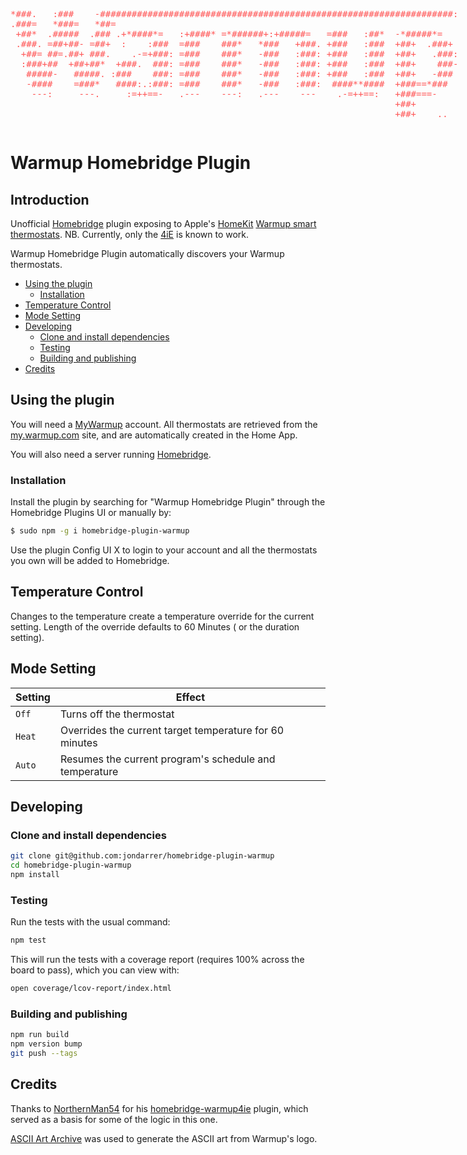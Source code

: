 <style>
  .ascii-logo {
    color: #f55;
    background-color: transparent;
    display: inline-block;
  }
</style>

<pre class="ascii-logo">
*###.   :###    -###################################################################:
.###=   *###=   *##=                                                                 
 +##*  .#####  .### .+*####*=   :+####* =*######+:+#####=   =###   :##*  -*#####*=   
 .###. =##+##- =##+  :    :###  =###    ###*   *###   +###. +###   :###  +##+  .###+ 
  +##= ##=.##+ ###.    .-=+###: =###    ###*   -###   :###: +###   :###  +##+   .###:
  :###+##  +##+##*  +###.  ###: =###    ###*   -###   :###: +###   :###  +##+    ###-
   #####-   #####. :###    ###: =###    ###*   -###   :###: +###   :###  +##+   -### 
   -####    =###*   ####:.:###: =###    ###*   -###   :###:  ####**####  +###==*###  
    ---:     ---.     :=++==-   .---    ---:   .---    ---    .-=++==:   +###===-    
                                                                         +##+        
                                                                         +##+    ..  
</pre>

# Warmup Homebridge Plugin <!-- omit in toc -->

## Introduction <!-- omit in toc -->

Unofficial [Homebridge](https://homebridge.io) plugin exposing to Apple's [HomeKit](http://www.apple.com/ios/home/) [Warmup smart thermostats](https://www.warmup.co.uk/thermostats/smart). NB. Currently, only the [4iE](https://www.warmup.co.uk/thermostats/smart/4ie-underfloor-heating) is known to work.

Warmup Homebridge Plugin automatically discovers your Warmup thermostats.

- [Using the plugin](#using-the-plugin)
  - [Installation](#installation)
- [Temperature Control](#temperature-control)
- [Mode Setting](#mode-setting)
- [Developing](#developing)
  - [Clone and install dependencies](#clone-and-install-dependencies)
  - [Testing](#testing)
  - [Building and publishing](#building-and-publishing)
- [Credits](#credits)

## Using the plugin

You will need a [MyWarmup](https://my.warmup.com) account. All thermostats are retrieved from the [my.warmup.com](https://my.warmup.com) site, and are automatically created in the Home App.

You will also need a server running [Homebridge](https://homebridge.io).

### Installation

Install the plugin by searching for "Warmup Homebridge Plugin" through the Homebridge Plugins UI or manually by:

```sh
$ sudo npm -g i homebridge-plugin-warmup
```

Use the plugin Config UI X to login to your account and all the thermostats you own will be added to Homebridge.

## Temperature Control

Changes to the temperature create a temperature override for the current setting.  Length of the override defaults to 60 Minutes ( or the duration setting).  

## Mode Setting

| Setting | Effect                                                  |
| ------- | ------------------------------------------------------- |
| `Off`   | Turns off the thermostat                                |
| `Heat`  | Overrides the current target temperature for 60 minutes |
| `Auto`  | Resumes the current program's schedule and temperature  |

## Developing

### Clone and install dependencies

```sh
git clone git@github.com:jondarrer/homebridge-plugin-warmup
cd homebridge-plugin-warmup
npm install
```

### Testing

Run the tests with the usual command:

```sh
npm test
```

This will run the tests with a coverage report (requires 100% across the board to pass), which you can view with:

```sh
open coverage/lcov-report/index.html
```

### Building and publishing

```sh
npm run build
npm version bump
git push --tags
```

## Credits

Thanks to [NorthernMan54](https://github.com/NorthernMan54) for his [homebridge-warmup4ie](https://github.com/NorthernMan54/homebridge-warmup4ie) plugin, which served as a basis for some of the logic in this one.

[ASCII Art Archive](https://www.asciiart.eu/image-to-ascii) was used to generate the ASCII art from Warmup's logo.
